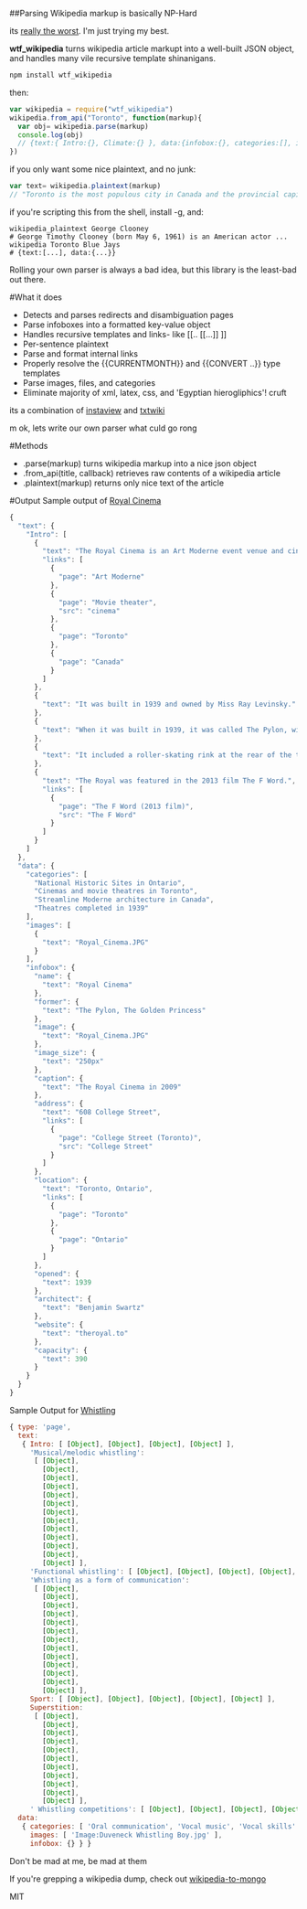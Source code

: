 ##Parsing Wikipedia markup is basically NP-Hard

its [really the worst](https://en.wikipedia.org/wiki/Help:WikiHiero_syntax).   I'm just trying my best.

**wtf_wikipedia** turns wikipedia article markupt into a well-built JSON object, and handles many vile recursive template shinanigans.

```bash
npm install wtf_wikipedia
````
then:
````javascript
var wikipedia = require("wtf_wikipedia")
wikipedia.from_api("Toronto", function(markup){
  var obj= wikipedia.parse(markup)
  console.log(obj)
  // {text:{ Intro:{}, Climate:{} }, data:{infobox:{}, categories:[], images:[]} }
})
````
if you only want some nice plaintext, and no junk:
````javascript
var text= wikipedia.plaintext(markup)
// "Toronto is the most populous city in Canada and the provincial capital..."
````
if you're scripting this from the shell, install -g, and:
````shell
wikipedia_plaintext George Clooney
# George Timothy Clooney (born May 6, 1961) is an American actor ...
wikipedia Toronto Blue Jays
# {text:[...], data:{...}}
````


Rolling your own parser is always a bad idea, but this library is the least-bad out there.

#What it does
* Detects and parses redirects and disambiguation pages
* Parse infoboxes into a formatted key-value object
* Handles recursive templates and links- like [[.. [[...]] ]]
* Per-sentence plaintext
* Parse and format internal links
* Properly resolve the {{CURRENTMONTH}} and {{CONVERT ..}} type templates
* Parse images, files, and categories
* Eliminate majority of xml, latex, css, and 'Egyptian hierogliphics'! cruft


its a combination of [instaview](https://en.wikipedia.org/wiki/User:Pilaf/InstaView) and [txtwiki](https://github.com/joaomsa/txtwiki.js)

m ok, lets write our own parser what culd go rong

#Methods
* .parse(markup)
  turns wikipedia markup into a nice json object
* .from_api(title, callback)
  retrieves raw contents of a wikipedia article
* .plaintext(markup)
  returns only nice text of the article

#Output
Sample output of [Royal Cinema](https://en.wikipedia.org/wiki/Royal_Cinema)
````javascript
{
  "text": {
    "Intro": [
      {
        "text": "The Royal Cinema is an Art Moderne event venue and cinema in Toronto, Canada.",
        "links": [
          {
            "page": "Art Moderne"
          },
          {
            "page": "Movie theater",
            "src": "cinema"
          },
          {
            "page": "Toronto"
          },
          {
            "page": "Canada"
          }
        ]
      },
      {
        "text": "It was built in 1939 and owned by Miss Ray Levinsky."
      },
      {
        "text": "When it was built in 1939, it was called The Pylon, with an accompanying large sign at the front of the theatre."
      },
      {
        "text": "It included a roller-skating rink at the rear of the theatre, and a dance hall on the second floor."
      },
      {
        "text": "The Royal was featured in the 2013 film The F Word.",
        "links": [
          {
            "page": "The F Word (2013 film)",
            "src": "The F Word"
          }
        ]
      }
    ]
  },
  "data": {
    "categories": [
      "National Historic Sites in Ontario",
      "Cinemas and movie theatres in Toronto",
      "Streamline Moderne architecture in Canada",
      "Theatres completed in 1939"
    ],
    "images": [
      {
        "text": "Royal_Cinema.JPG"
      }
    ],
    "infobox": {
      "name": {
        "text": "Royal Cinema"
      },
      "former": {
        "text": "The Pylon, The Golden Princess"
      },
      "image": {
        "text": "Royal_Cinema.JPG"
      },
      "image_size": {
        "text": "250px"
      },
      "caption": {
        "text": "The Royal Cinema in 2009"
      },
      "address": {
        "text": "608 College Street",
        "links": [
          {
            "page": "College Street (Toronto)",
            "src": "College Street"
          }
        ]
      },
      "location": {
        "text": "Toronto, Ontario",
        "links": [
          {
            "page": "Toronto"
          },
          {
            "page": "Ontario"
          }
        ]
      },
      "opened": {
        "text": 1939
      },
      "architect": {
        "text": "Benjamin Swartz"
      },
      "website": {
        "text": "theroyal.to"
      },
      "capacity": {
        "text": 390
      }
    }
  }
}
````

Sample Output for [Whistling]()
````javascript
{ type: 'page',
  text:
   { Intro: [ [Object], [Object], [Object], [Object] ],
     'Musical/melodic whistling':
      [ [Object],
        [Object],
        [Object],
        [Object],
        [Object],
        [Object],
        [Object],
        [Object],
        [Object],
        [Object],
        [Object],
        [Object],
        [Object] ],
     'Functional whistling': [ [Object], [Object], [Object], [Object], [Object], [Object] ],
     'Whistling as a form of communication':
      [ [Object],
        [Object],
        [Object],
        [Object],
        [Object],
        [Object],
        [Object],
        [Object],
        [Object],
        [Object],
        [Object],
        [Object],
        [Object] ],
     Sport: [ [Object], [Object], [Object], [Object], [Object] ],
     Superstition:
      [ [Object],
        [Object],
        [Object],
        [Object],
        [Object],
        [Object],
        [Object],
        [Object],
        [Object],
        [Object],
        [Object] ],
     ' Whistling competitions': [ [Object], [Object], [Object], [Object] ] },
  data:
   { categories: [ 'Oral communication', 'Vocal music', 'Vocal skills' ],
     images: [ 'Image:Duveneck Whistling Boy.jpg' ],
     infobox: {} } }
````

Don't be mad at me, be mad at them


If you're grepping a wikipedia dump, check out [wikipedia-to-mongo](https://github.com/spencermountain/wikipedia-to-mongodb)

MIT
